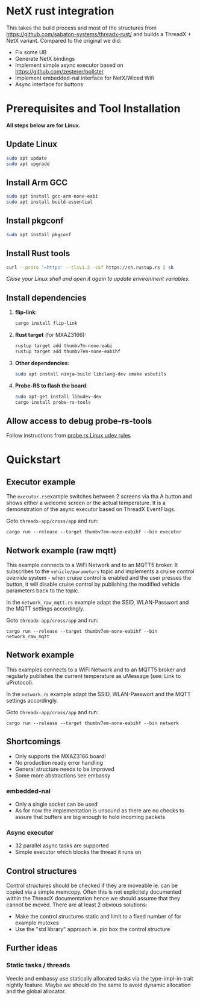 # NetX rust integration

This takes the build process and most of the structures from https://github.com/sabaton-systems/threadx-rust/ and builds a ThreadX + NetX variant.
Compared to the original we did:

- Fix some UB
- Generate NetX bindings
- Implement simple async executor based on https://github.com/zesterer/pollster
- Implement embedded-nal interface for NetX/Wiced Wifi
- Async interface for buttons

# Prerequisites and Tool Installation

**All steps below are for Linux.**

## Update Linux

```sh
sudo apt update
sudo apt upgrade
```

## Install Arm GCC

```sh
sudo apt install gcc-arm-none-eabi
sudo apt install build-essential
```

## Install pkgconf

```sh
sudo apt install pkgconf
```

## Install Rust tools

```sh
curl --proto '=https' --tlsv1.2 -sSf https://sh.rustup.rs | sh
```

*Close your Linux shell and open it again to update environment variables.*

## Install dependencies

1. **flip-link**:
	```sh
	cargo install flip-link
	```

2. **Rust target** (for MXAZ3166):
	```sh
	rustup target add thumbv7m-none-eabi
	rustup target add thumbv7em-none-eabihf
	```

3. **Other dependencies**:
	```sh
	sudo apt install ninja-build libclang-dev cmake usbutils
	```

4. **Probe-RS to flash the board**:
	```sh
	sudo apt-get install libudev-dev
	cargo install probe-rs-tools
	```

## Allow access to debug probe-rs-tools

Follow instructions from [probe.rs Linux udev rules](https://probe.rs/docs/getting-started/probe-setup/#linux-udev-rules)

# Quickstart

## Executor example

The `executor.rs`example switches between 2 screens via tha A button and shows either a welcome screen or the actual temperature. It is a demonstration of the async executor based on ThreadX EventFlags.

Goto `threadx-app/cross/app` and run:

`cargo run --release --target thumbv7em-none-eabihf --bin executor`

## Network example (raw mqtt)

This example connects to a WiFi Network and to an MQTT5 broker. It subscribes to the `vehicle/parameters` topic and implements a cruise control override system - when cruise control is enabled and the user presses the button, it will disable cruise control by publishing the modified vehicle parameters back to the topic.

In the `network_raw_mqtt.rs` example adapt the SSID, WLAN-Passwort and the MQTT settings accordingly.  

Goto `threadx-app/cross/app` and run:

`cargo run --release --target thumbv7em-none-eabihf --bin network_raw_mqtt`

## Network example

This examples connects to a WiFi Network and to an MQTT5 broker and regularly publishes the current temperature as uMessage (see: Link to uProtocol). 

In the `network.rs` example adapt the SSID, WLAN-Passwort and the MQTT settings accordingly.  

Goto `threadx-app/cross/app` and run:

`cargo run --release --target thumbv7em-none-eabihf --bin network`

## Shortcomings

- Only supports the MXAZ3166 board!
- No production ready error handling 
- General structure needs to be improved 
- Some more abstractions see embassy

### embedded-nal

- Only a single socket can be used
- As for now the implementation is unsound as there are no checks to assure that buffers are big enough to hold incoming packets 

### Async executor

- 32 parallel async tasks are supported
- Simple executor which blocks the thread it runs on 

## Control structures

Control structures should be checked if they are moveable ie. can be copied via a simple memcopy. Often this is not explicitely documented within the
ThreadX documentation hence we should assume that they cannot be moved. There are at least 2 obvious solutions:

- Make the control structures static and limit to a fixed number of for example mutexes
- Use the "std library" approach ie. pin box the control structure

## Further ideas

### Static tasks / threads

Veecle and embassy use statically allocated tasks via the type-impl-in-trait nightly feature. Maybe we should do the same to avoid dynamic allocation and the global allocator. 
